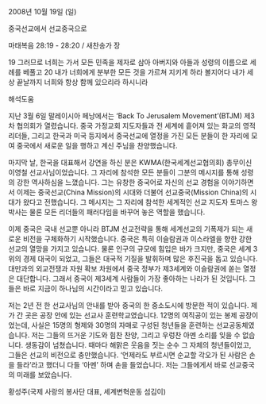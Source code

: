 2008년 10월 19일 (일)

중국선교에서 선교중국으로



마태복음 28:19 - 28:20 / 새찬송가  장


19 그러므로 너희는 가서 모든 민족을 제자로 삼아 아버지와 아들과 성령의 이름으로 세례를 베풀고 
20 내가 너희에게 분부한 모든 것을 가르쳐 지키게 하라 볼지어다 내가 세상 끝날까지 너희와 항상 함께 있으리라 하시니라

해석도움





지난 3월 6일 말레이시아 페낭에서는 ‘Back To Jerusalem Movement’(BTJM) 제3차 협의회가 열렸습니다. 중국 가정교회 지도자들과 전 세계에 흩어져 있는 화교의 영적 리더들, 그리고 한국과 미국 등지에서 중국선교에 열정을 가진 모든 분들이 한 자리에 모여 중국에서 새로운 일을 행하고 계신 주님을 찬양했습니다. 

 마지막 날, 한국을 대표해서 강연을 하신 분은 KWMA(한국세계선교협의회) 총무이신 이영철 선교사님이었습니다. 그 자리에 참석한 모든 분들이 그분의 메시지를 통해 성령의 강한 역사하심을 느꼈습니다. 그는 유창한 중국어로 자신의 선교 경험을 이야기하면서 이제는 중국선교(China Mission)의 시대와 더불어 선교중국(Mission China)의 시대가 왔다고 전했습니다. 그 메시지는 그 자리에 참석한 세계적인 선교 지도자 토마스 왕 박사는 물론 모든 리더들의 패러다임을 바꾸어 놓은 역할을 했습니다. 

 이제 중국은 국내 선교뿐 아니라 BTJM 선교전략을 통해 세계선교의 기폭제가 되는 새로운 비전을 구체화하기 시작했습니다. 중국은 특히 이슬람권과 이스라엘을 향한 강한 선교의 열망을 가지고 있습니다. 물론 인구의 규모에 힘입은 바가 크지만, 중국은 세계 3위의 경제 대국이 되었고, 그들은 대국적 기질을 발휘하며 많은 후진국을 돕고 있습니다. 대만과의 외교전쟁과 자원 확보 차원에서 중국 정부가 제3세계와 이슬람권에 쏟는 열정은 대단합니다. 그래서 중국이 제3세계 사람들이 가장 좋아하는 나라가 된 것입니다. 그들은 바로 지금이 하나님의 시간이라고 믿고 있습니다. 

 저는 2년 전 한 선교사님의 안내를 받아 중국의 한 중소도시에 방문한 적이 있습니다. 제가 간 곳은 공장 안에 있는 선교사 훈련학교였습니다. 12명의 여직공이 있는 봉제 공장이었는데, 사실은 15명의 형제와 30명의 자매로 구성된 청년들을 훈련하는 선교공동체였습니다. 저는 그들의 뜨거운 기도와 힘찬 찬양, 그리고 우렁찬 아멘 소리를 잊을 수 없습니다. 생동감이 넘쳤습니다. 때마다 해맑은 웃음을 짓는 순수 그 자체의 청년들이었고, 그들은 선교의 비전으로 충만했습니다. ‘언제라도 부르시면 순교할 각오가 된 사람은 손을 들라’라고 했더니 다들 ‘아멘’ 하며 손을 들었습니다. 저는 그들에게서 바로 선교중국의 미래를 보았습니다. 

황성주(국제 사랑의 봉사단 대표, 세계변혁운동 섬김이)